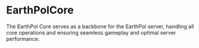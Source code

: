 # EarthPolCore
The EarthPol Core serves as a backbone for the EarthPol server, handling all core operations and ensuring seamless gameplay and optimal server performance.
